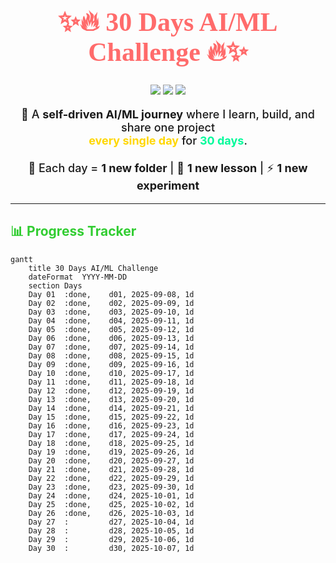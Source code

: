<!-- HEADER -->
<h1 align="center" style="color:#FF6B6B; font-family:Verdana; font-weight:900; font-size: 42px;">
  ✨🔥 30 Days AI/ML Challenge 🔥✨
</h1>

<p align="center">
  <img src="https://img.shields.io/badge/Challenge-30%20Days-ff69b4?style=for-the-badge&logo=target" />
  <img src="https://img.shields.io/badge/Focus-AI%2FML-1e90ff?style=for-the-badge&logo=python" />
  <img src="https://img.shields.io/badge/Status-In%20Progress-ffa500?style=for-the-badge&logo=progress" />
</p>

<p align="center" style="font-size:18px; font-weight:500;">
  🚀 A <b>self-driven AI/ML journey</b> where I learn, build, and share one project <br> 
  <span style="color:#FFD700; font-weight:700;">every single day</span> for <span style="color:#00FA9A; font-weight:700;">30 days</span>.  
  <br><br>
  📂 Each day = <b>1 new folder</b> | 🧠 <b>1 new lesson</b> | ⚡ <b>1 new experiment</b>
</p>

---

<!-- PROGRESS BAR -->
<h2 style="color:#32CD32;">📊 Progress Tracker</h2>

```mermaid
gantt
    title 30 Days AI/ML Challenge
    dateFormat  YYYY-MM-DD
    section Days
    Day 01  :done,    d01, 2025-09-08, 1d
    Day 02  :done,    d02, 2025-09-09, 1d
    Day 03  :done,    d03, 2025-09-10, 1d
    Day 04  :done,    d04, 2025-09-11, 1d
    Day 05  :done,    d05, 2025-09-12, 1d
    Day 06  :done,    d06, 2025-09-13, 1d
    Day 07  :done,    d07, 2025-09-14, 1d
    Day 08  :done,    d08, 2025-09-15, 1d
    Day 09  :done,    d09, 2025-09-16, 1d
    Day 10  :done,    d10, 2025-09-17, 1d
    Day 11  :done,    d11, 2025-09-18, 1d
    Day 12  :done,    d12, 2025-09-19, 1d
    Day 13  :done,    d13, 2025-09-20, 1d
    Day 14  :done,    d14, 2025-09-21, 1d
    Day 15  :done,    d15, 2025-09-22, 1d
    Day 16  :done,    d16, 2025-09-23, 1d
    Day 17  :done,    d17, 2025-09-24, 1d
    Day 18  :done,    d18, 2025-09-25, 1d
    Day 19  :done,    d19, 2025-09-26, 1d
    Day 20  :done,    d20, 2025-09-27, 1d
    Day 21  :done,    d21, 2025-09-28, 1d
    Day 22  :done,    d22, 2025-09-29, 1d
    Day 23  :done,    d23, 2025-09-30, 1d
    Day 24  :done,    d24, 2025-10-01, 1d
    Day 25  :done,    d25, 2025-10-02, 1d
    Day 26  :done,    d26, 2025-10-03, 1d
    Day 27  :         d27, 2025-10-04, 1d
    Day 28  :         d28, 2025-10-05, 1d
    Day 29  :         d29, 2025-10-06, 1d
    Day 30  :         d30, 2025-10-07, 1d

